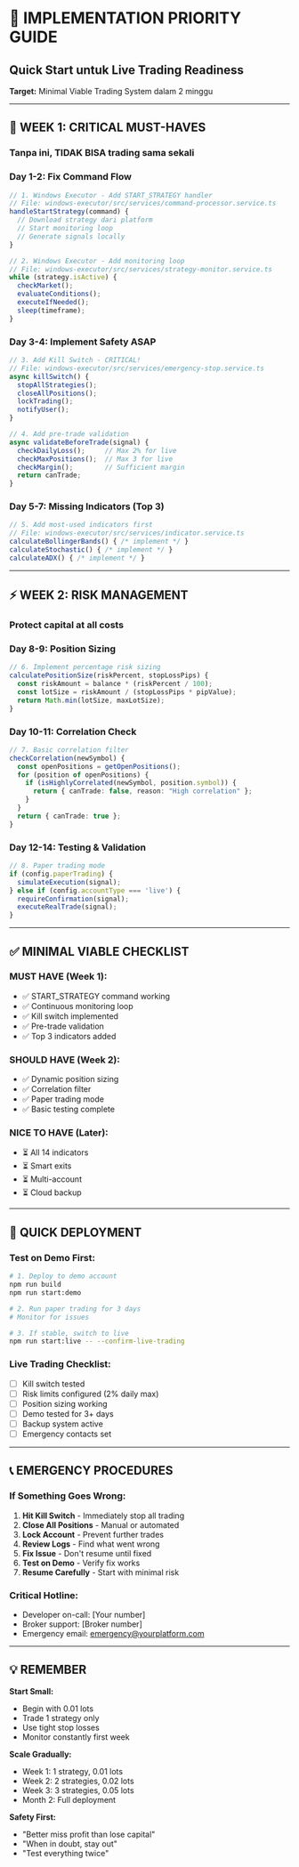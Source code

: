 # 🎯 IMPLEMENTATION PRIORITY GUIDE
## Quick Start untuk Live Trading Readiness

**Target:** Minimal Viable Trading System dalam 2 minggu

---

## 🚨 WEEK 1: CRITICAL MUST-HAVES
### Tanpa ini, TIDAK BISA trading sama sekali

### Day 1-2: Fix Command Flow
```typescript
// 1. Windows Executor - Add START_STRATEGY handler
// File: windows-executor/src/services/command-processor.service.ts
handleStartStrategy(command) {
  // Download strategy dari platform
  // Start monitoring loop
  // Generate signals locally
}

// 2. Windows Executor - Add monitoring loop
// File: windows-executor/src/services/strategy-monitor.service.ts
while (strategy.isActive) {
  checkMarket();
  evaluateConditions();
  executeIfNeeded();
  sleep(timeframe);
}
```

### Day 3-4: Implement Safety ASAP
```typescript
// 3. Add Kill Switch - CRITICAL!
// File: windows-executor/src/services/emergency-stop.service.ts
async killSwitch() {
  stopAllStrategies();
  closeAllPositions();
  lockTrading();
  notifyUser();
}

// 4. Add pre-trade validation
async validateBeforeTrade(signal) {
  checkDailyLoss();     // Max 2% for live
  checkMaxPositions();  // Max 3 for live
  checkMargin();        // Sufficient margin
  return canTrade;
}
```

### Day 5-7: Missing Indicators (Top 3)
```typescript
// 5. Add most-used indicators first
// File: windows-executor/src/services/indicator.service.ts
calculateBollingerBands() { /* implement */ }
calculateStochastic() { /* implement */ }
calculateADX() { /* implement */ }
```

---

## ⚡ WEEK 2: RISK MANAGEMENT
### Protect capital at all costs

### Day 8-9: Position Sizing
```typescript
// 6. Implement percentage risk sizing
calculatePositionSize(riskPercent, stopLossPips) {
  const riskAmount = balance * (riskPercent / 100);
  const lotSize = riskAmount / (stopLossPips * pipValue);
  return Math.min(lotSize, maxLotSize);
}
```

### Day 10-11: Correlation Check
```typescript
// 7. Basic correlation filter
checkCorrelation(newSymbol) {
  const openPositions = getOpenPositions();
  for (position of openPositions) {
    if (isHighlyCorrelated(newSymbol, position.symbol)) {
      return { canTrade: false, reason: "High correlation" };
    }
  }
  return { canTrade: true };
}
```

### Day 12-14: Testing & Validation
```typescript
// 8. Paper trading mode
if (config.paperTrading) {
  simulateExecution(signal);
} else if (config.accountType === 'live') {
  requireConfirmation(signal);
  executeRealTrade(signal);
}
```

---

## ✅ MINIMAL VIABLE CHECKLIST

### MUST HAVE (Week 1):
- ✅ START_STRATEGY command working
- ✅ Continuous monitoring loop
- ✅ Kill switch implemented
- ✅ Pre-trade validation
- ✅ Top 3 indicators added

### SHOULD HAVE (Week 2):
- ✅ Dynamic position sizing
- ✅ Correlation filter
- ✅ Paper trading mode
- ✅ Basic testing complete

### NICE TO HAVE (Later):
- ⏳ All 14 indicators
- ⏳ Smart exits
- ⏳ Multi-account
- ⏳ Cloud backup

---

## 🚀 QUICK DEPLOYMENT

### Test on Demo First:
```bash
# 1. Deploy to demo account
npm run build
npm run start:demo

# 2. Run paper trading for 3 days
# Monitor for issues

# 3. If stable, switch to live
npm run start:live -- --confirm-live-trading
```

### Live Trading Checklist:
- [ ] Kill switch tested
- [ ] Risk limits configured (2% daily max)
- [ ] Position sizing working
- [ ] Demo tested for 3+ days
- [ ] Backup system active
- [ ] Emergency contacts set

---

## 📞 EMERGENCY PROCEDURES

### If Something Goes Wrong:
1. **Hit Kill Switch** - Immediately stop all trading
2. **Close All Positions** - Manual or automated
3. **Lock Account** - Prevent further trades
4. **Review Logs** - Find what went wrong
5. **Fix Issue** - Don't resume until fixed
6. **Test on Demo** - Verify fix works
7. **Resume Carefully** - Start with minimal risk

### Critical Hotline:
- Developer on-call: [Your number]
- Broker support: [Broker number]
- Emergency email: emergency@yourplatform.com

---

## 💡 REMEMBER

**Start Small:**
- Begin with 0.01 lots
- Trade 1 strategy only
- Use tight stop losses
- Monitor constantly first week

**Scale Gradually:**
- Week 1: 1 strategy, 0.01 lots
- Week 2: 2 strategies, 0.02 lots
- Week 3: 3 strategies, 0.05 lots
- Month 2: Full deployment

**Safety First:**
- "Better miss profit than lose capital"
- "When in doubt, stay out"
- "Test everything twice"
